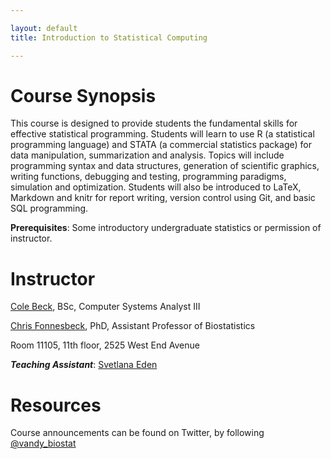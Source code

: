 ```yaml
---

layout: default
title: Introduction to Statistical Computing

---
```


# Course Synopsis

This course is designed to provide students the fundamental skills for
effective statistical programming. Students will learn to use R (a
statistical programming language) and STATA (a commercial statistics
package) for data manipulation, summarization and analysis. Topics will
include programming syntax and data structures, generation of scientific
graphics, writing functions, debugging and testing, programming
paradigms, simulation and optimization. Students will also be introduced
to LaTeX, Markdown and knitr for report writing, version control using
Git, and basic SQL programming.

**Prerequisites**: Some introductory undergraduate statistics or
permission of instructor.

# Instructor

[Cole Beck](cole.beck@vanderbilt.edu), BSc, Computer Systems Analyst III

[Chris Fonnesbeck](chris.fonnesbeck@vanderbilt.edu), PhD, Assistant Professor of Biostatistics

Room 11105, 11th floor, 2525 West End Avenue

***Teaching Assistant***: [Svetlana Eden](svetlana.eden@vanderbilt.edu)


# Resources

Course announcements can be found on Twitter, by following
[@vandy\_biostat](https://twitter.com/#!/vandy_biostat)
